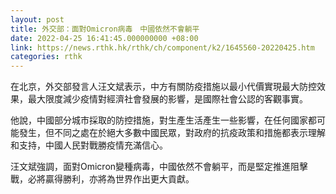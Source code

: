```yaml
---
layout: post
title: 外交部：面對Omicron病毒　中國依然不會躺平
date: 2022-04-25 16:41:45.000000000 +08:00
link: https://news.rthk.hk/rthk/ch/component/k2/1645560-20220425.htm
categories: rthk
---
```


在北京，外交部發言人汪文斌表示，中方有關防疫措施以最小代價實現最大防控效果，最大限度減少疫情對經濟社會發展的影響，是國際社會公認的客觀事實。

他說，中國部分城市採取的防控措施，對生產生活產生一些影響，在任何國家都可能發生，但不同之處在於絕大多數中國民眾，對政府的抗疫政策和措施都表示理解和支持，中國人民對戰勝疫情充滿信心。

汪文斌強調，面對Omicron變種病毒，中國依然不會躺平，而是堅定推進阻擊戰，必將贏得勝利，亦將為世界作出更大貢獻。
